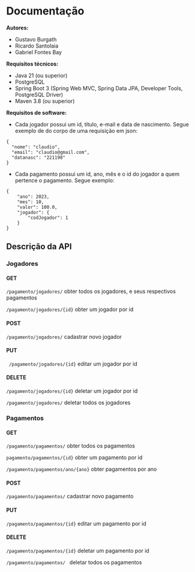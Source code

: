 # Documentação

**Autores:**  
- Gustavo Burgath  
- Ricardo Santolaia  
- Gabriel Fontes Bay

**Requisitos técnicos:**
- Java 21 (ou superior)
- PostgreSQL
- Spring Boot 3 (Spring Web MVC, Spring Data JPA, Developer Tools, PostgreSQL Driver)
- Maven 3.8 (ou superior)

**Requisitos de software:**
- Cada jogador possui um id, título, e-mail e data de nascimento. Segue exemplo de do corpo de uma requisição em json:
```exemplo do jogador:
{
  "nome": "claudio",
  "email": "claudio@gmail.com",
  "datanasc": "221198"
}
```
- Cada pagamento possui um id, ano, mês e o id do jogador a quem pertence o pagamento. Segue exemplo:
```
{
    "ano": 2023,
    "mes": 10,
    "valor": 100.0,
    "jogador": {
        "codJogador": 1
    }
}
```

## Descrição da API

### Jogadores

#### GET
```/pagamento/jogadores/``` obter todos os jogadores, e seus respectivos pagamentos

```/pagamento/jogadores/{id}``` obter um jogador por id

#### POST

```/pagamento/jogadores/``` cadastrar novo jogador

#### PUT

``` /pagamento/jogadores/{id}``` editar um jogador por id

#### DELETE

```/pagamento/jogadores/{id}``` deletar um jogador por id

```/pagamento/jogadores/``` deletar todos os jogadores

### Pagamentos

#### GET

```/pagamento/pagamentos/``` obter todos os pagamentos

```pagamento/pagamentos/{id}``` obter um pagamento por id

```/pagamento/pagamentos/ano/{ano}``` obter pagamentos por ano

#### POST

```/pagamento/pagamentos/``` cadastrar novo pagamento

#### PUT

```/pagamento/pagamentos/{id}``` editar um pagamento por id 

#### DELETE

```/pagamento/pagamentos/{id}``` deletar um pagamento por id

```/pagamento/pagamentos/ ``` deletar todos os pagamentos
